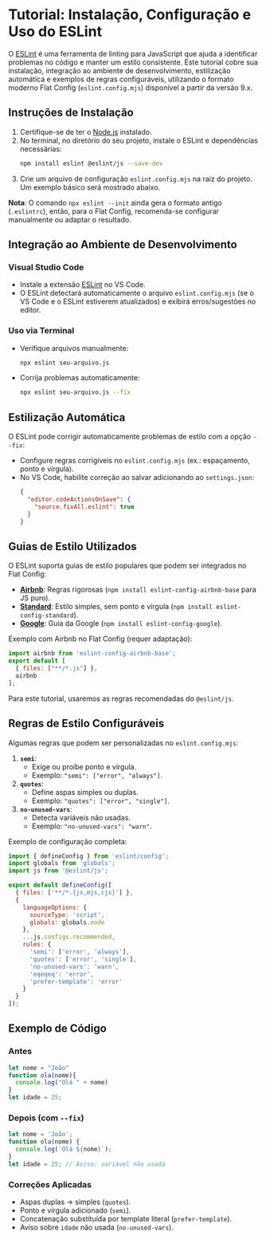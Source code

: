 # Tutorial: Instalação, Configuração e Uso do ESLint

O [ESLint](https://eslint.org/) é uma ferramenta de linting para JavaScript que ajuda a identificar problemas no código e manter um estilo consistente. Este tutorial cobre sua instalação, integração ao ambiente de desenvolvimento, estilização automática e exemplos de regras configuráveis, utilizando o formato moderno Flat Config (`eslint.config.mjs`) disponível a partir da versão 9.x.

## Instruções de Instalação

1. Certifique-se de ter o [Node.js](https://nodejs.org/) instalado.
2. No terminal, no diretório do seu projeto, instale o ESLint e dependências necessárias:
   ```bash
   npm install eslint @eslint/js --save-dev
   ```
3. Crie um arquivo de configuração `eslint.config.mjs` na raiz do projeto. Um exemplo básico será mostrado abaixo.

**Nota**: O comando `npx eslint --init` ainda gera o formato antigo (`.eslintrc`), então, para o Flat Config, recomenda-se configurar manualmente ou adaptar o resultado.

## Integração ao Ambiente de Desenvolvimento

### Visual Studio Code
- Instale a extensão [ESLint](https://marketplace.visualstudio.com/items?itemName=dbaeumer.vscode-eslint) no VS Code.
- O ESLint detectará automaticamente o arquivo `eslint.config.mjs` (se o VS Code e o ESLint estiverem atualizados) e exibirá erros/sugestões no editor.

### Uso via Terminal
- Verifique arquivos manualmente:
  ```bash
  npx eslint seu-arquivo.js
  ```
- Corrija problemas automaticamente:
  ```bash
  npx eslint seu-arquivo.js --fix
  ```

## Estilização Automática

O ESLint pode corrigir automaticamente problemas de estilo com a opção `--fix`:
- Configure regras corrigíveis no `eslint.config.mjs` (ex.: espaçamento, ponto e vírgula).
- No VS Code, habilite correção ao salvar adicionando ao `settings.json`:
  ```json
  {
    "editor.codeActionsOnSave": {
      "source.fixAll.eslint": true
    }
  }
  ```

## Guias de Estilo Utilizados

O ESLint suporta guias de estilo populares que podem ser integrados no Flat Config:
- **[Airbnb](https://github.com/airbnb/javascript)**: Regras rigorosas (`npm install eslint-config-airbnb-base` para JS puro).
- **[Standard](https://standardjs.com/)**: Estilo simples, sem ponto e vírgula (`npm install eslint-config-standard`).
- **[Google](https://github.com/google/eslint-config-google)**: Guia da Google (`npm install eslint-config-google`).

Exemplo com Airbnb no Flat Config (requer adaptação):
```javascript
import airbnb from 'eslint-config-airbnb-base';
export default [
  { files: ["**/*.js"] },
  airbnb
];
```

Para este tutorial, usaremos as regras recomendadas do `@eslint/js`.

## Regras de Estilo Configuráveis

Algumas regras que podem ser personalizadas no `eslint.config.mjs`:
1. **`semi`**:
   - Exige ou proíbe ponto e vírgula.
   - Exemplo: `"semi": ["error", "always"]`.
2. **`quotes`**:
   - Define aspas simples ou duplas.
   - Exemplo: `"quotes": ["error", "single"]`.
3. **`no-unused-vars`**:
   - Detecta variáveis não usadas.
   - Exemplo: `"no-unused-vars": "warn"`.

Exemplo de configuração completa:
```javascript
import { defineConfig } from 'eslint/config';
import globals from 'globals';
import js from '@eslint/js';

export default defineConfig([
  { files: ['**/*.{js,mjs,cjs}'] },
  { 
    languageOptions: { 
      sourceType: 'script',
      globals: globals.node 
    },
    ...js.configs.recommended,
    rules: {
      'semi': ['error', 'always'],
      'quotes': ['error', 'single'],
      'no-unused-vars': 'warn',
      'eqeqeq': 'error',
      'prefer-template': 'error'
    }
  }
]);
```

## Exemplo de Código

### Antes
```javascript
let nome = "João"
function ola(nome){
  console.log("Olá " + nome)
}
let idade = 25;
```

### Depois (com `--fix`)
```javascript
let nome = 'João';
function ola(nome) {
  console.log(`Olá ${nome}`);
}
let idade = 25; // Aviso: variável não usada
```

### Correções Aplicadas
- Aspas duplas -> simples (`quotes`).
- Ponto e vírgula adicionado (`semi`).
- Concatenação substituída por template literal (`prefer-template`).
- Aviso sobre `idade` não usada (`no-unused-vars`).
